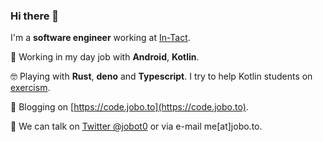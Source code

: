 ### Hi there 👋

I'm a **software engineer** working at [In-Tact](https://www.in-tact.fr/). 

💼 Working in my day job with **Android**, **Kotlin**.

🤓 Playing with **Rust**, **deno** and **Typescript**. I try to help Kotlin students on [exercism](https://exercism.io).

📝 Blogging on [https://code.jobo.to](https://code.jobo.to).

💬 We can talk on [Twitter @jobot0](https://twitter.com/jobot0) or via e-mail me[at]jobo.to. 



<!--
**jobot0/jobot0** is a ✨ _special_ ✨ repository because its `README.md` (this file) appears on your GitHub profile.

Here are some ideas to get you started:

- 🔭 I’m currently working on ...
- 🌱 I’m currently learning ...
- 👯 I’m looking to collaborate on ...
- 🤔 I’m looking for help with ...
- 💬 Ask me about ...
- 📫 How to reach me: ...
- 😄 Pronouns: ...
- ⚡ Fun fact: ...
-->
